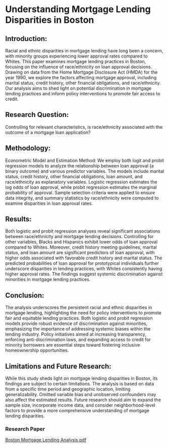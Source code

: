 # Understanding Mortgage Lending Disparities in Boston

## Introduction:
Racial and ethnic disparities in mortgage lending have long been a concern, with minority groups experiencing lower approval rates compared to Whites. This paper examines mortgage lending practices in Boston, focusing on the influence of race/ethnicity on loan approval decisions. Drawing on data from the Home Mortgage Disclosure Act (HMDA) for the year 1990, we explore the factors affecting mortgage approval, including marital status, credit history, other financial obligations, and race/ethnicity. Our analysis aims to shed light on potential discrimination in mortgage lending practices and inform policy interventions to promote fair access to credit.

## Research Question:
Controlling for relevant characteristics, is race/ethnicity associated with the outcome of a mortgage loan application?

## Methodology:
Econometric Model and Estimation Method:
We employ both logit and probit regression models to analyze the relationship between loan approval (a binary outcome) and various predictor variables. The models include marital status, credit history, other financial obligations, loan amount, and race/ethnicity as explanatory variables. Logistic regression estimates the log odds of loan approval, while probit regression estimates the marginal probability of approval. Sample selection criteria were applied to ensure data integrity, and summary statistics by race/ethnicity were computed to examine disparities in loan approval rates.

## Results:
Both logistic and probit regression analyses reveal significant associations between race/ethnicity and mortgage lending decisions. Controlling for other variables, Blacks and Hispanics exhibit lower odds of loan approval compared to Whites. Moreover, credit history meeting guidelines, marital status, and loan amount are significant predictors of loan approval, with higher odds associated with favorable credit history and marital status. The predicted probabilities of loan approval for prototypical individuals further underscore disparities in lending practices, with Whites consistently having higher approval rates. The findings suggest systemic discrimination against minorities in mortgage lending practices.

## Conclusion:
The analysis underscores the persistent racial and ethnic disparities in mortgage lending, highlighting the need for policy interventions to promote fair and equitable lending practices. Both logistic and probit regression models provide robust evidence of discrimination against minorities, emphasizing the importance of addressing systemic biases within the lending industry. Policy initiatives aimed at increasing transparency, enforcing anti-discrimination laws, and expanding access to credit for minority borrowers are essential steps toward fostering inclusive homeownership opportunities.

## Limitations and Future Research:
While this study sheds light on mortgage lending disparities in Boston, its findings are subject to certain limitations. The analysis is based on data from a specific time period and geographic location, limiting generalizability. Omitted variable bias and unobserved confounders may also affect the estimated results. Future research should aim to expand the sample size, incorporate income data, and consider neighborhood-level factors to provide a more comprehensive understanding of mortgage lending disparities.

### Research Paper

[Boston Mortgage Lending Analysis.pdf](https://github.com/srimallipudi/Examining-Disparities-in-Boston-Mortgage-Lending-Practices/files/14796108/Boston.Mortgage.Lending.Analysis.pdf)

